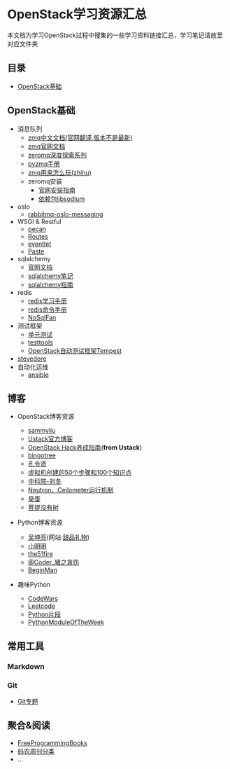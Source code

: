 # OpenStack学习资源汇总

本文档为学习OpenStack过程中搜集的一些学习资料链接汇总，学习笔记请放至对应文件夹

## **目录**

- [OpenStack基础](#OpenStack基础)

<a name="OpenStack基础"></a>
## OpenStack基础

- 消息队列
  - [zmq中文文档(官网翻译,版本不是最新)](https://github.com/anjuke/zguide-cn
)
  - [zmq官网文档](http://zguide.zeromq.org/page:all)
  - [zeromq深度探索系列](http://blog.csdn.net/shagoo/article/details/8964009)
  - [pyzmq手册](https://learning-0mq-with-pyzmq.readthedocs.org/en/latest/pyzmq/basics.html)
  - [zmq用来怎么玩(zhihu)](http://www.zhihu.com/question/28648575)
  - zeromq安装
     - [官网安装指南](http://zeromq.org/docs:source-git)
     - [依赖包libsodium](https://wiki.tox.im/Installing#Libsodium)
- oslo
  - [rabbitmq-oslo-messaging](http://lingxiankong.github.io/blog/2015/04/01/rabbitmq-oslo-messaging/)
- WSGI & Restful
  - [pecan](https://pecan.readthedocs.org/en/latest/)
  - [Routes](http://routes.readthedocs.org/en/latest/)
  - [eventlet](http://eventlet.net/doc/examples.html#wsgi-server)
  - [Paste](http://pythonpaste.org/do-it-yourself-framework.html)
- sqlalchemy
  - [官网文档](http://docs.sqlalchemy.org/en/rel_1_0/)
  - [sqlalchemy笔记](http://wangye.org/blog/archives/718/)
  - [sqlalchemy指南](http://gashero.yeax.com/?p=6%23id18)
- redis
  - [redis学习手册](http://www.cnblogs.com/stephen-liu74/archive/2012/04/16/2370212.html)
  - [redis命令手册](http://www.redis.cn/commands.html#generic)
  - [NoSqlFan](http://blog.nosqlfan.com/html/3537.html)
- 测试框架
  - [单元测试](http://www.ibm.com/developerworks/cn/linux/l-pyunit/index.html)
  - [testtools](https://pypi.python.org/pypi/testtools)
  - [OpenStack自动测试框架Tempest](http://www.ibm.com/developerworks/cn/cloud/library/1403_liuyu_openstacktempest/index.html)
- [stevedore](http://docs.openstack.org/developer/stevedore/)
- 自动化运维
  - [ansible](http://www.178linux.com/doc/ansible/)

## 博客

- OpenStack博客资源
  - [sammyliu](http://www.cnblogs.com/sammyliu)
  - [Ustack官方博客](https://www.ustack.com/blog/ )
  - [OpenStack Hack养成指南](https://www.ustack.com/blog/openstack_hacker/)(**from Ustack**)
  - [bingotree](http://bingotree.cn/)
  - [孔令贤](http://lingxiankong.github.io/)
  - [虚拟机创建的50个步骤和100个知识点](http://www.cnblogs.com/popsuper1982/p/3927390.html)
  - [中科院-刘冬](http://blog.csdn.net/gaoxingnengjisuan)
  - [Neutron、Ceilometer运行机制](http://panpei.net.cn/tags/OpenStack/)
  - [臭蛋](http://www.choudan.net/tags.html?#anchorOpenStack)
  - [菩提没有树](http://1.chaoxu.sinaapp.com/archives/category/%E4%BA%91%E8%AE%A1%E7%AE%97/openstack)
- Python博客资源
  - [吴坤亮](http://wklken.me/archives.html)(网站:[甜品礼物](http://www.itianpin.com/))
  - [小明明](http://www.dongwm.com/blog/archives/)
  - [the51fire](http://www.the5fire.com/)
  - [@Coder_猪之哀伤](http://www.zlovezl.cn/)
  - [BeginMan](beginman.github.io)

- 趣味Python
  - [CodeWars](http://www.codewars.com/)
  - [Leetcode](https://leetcode.com/)
  - [Python片段](http://code.activestate.com/recipes/langs/#python)
  - [PythonModuleOfTheWeek](http://pymotw.com/2/)

## 常用工具

### Markdown
### Git
- [Git专题](http://www.jianshu.com/collection/b0dbaed3c1d3)

## 聚合&阅读

- [FreeProgrammingBooks](https://github.com/vhf/free-programming-books/blob/master/free-programming-books-zh.md#markdown)
- [码农周刊分类](https://github.com/nemoTyrant/manong)
- ...
